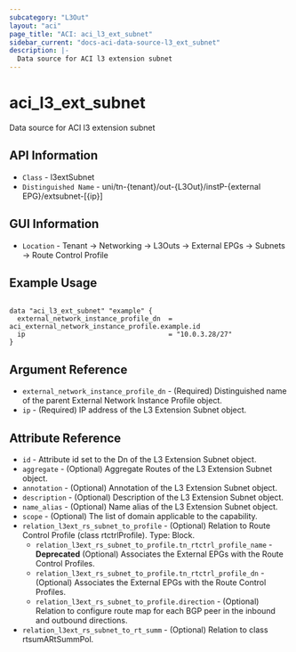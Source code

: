 ```yaml
---
subcategory: "L3Out"
layout: "aci"
page_title: "ACI: aci_l3_ext_subnet"
sidebar_current: "docs-aci-data-source-l3_ext_subnet"
description: |-
  Data source for ACI l3 extension subnet
---
```


# aci_l3_ext_subnet #

Data source for ACI l3 extension subnet

## API Information ##

* `Class` - l3extSubnet
* `Distinguished Name` - uni/tn-{tenant}/out-{L3Out}/instP-{external EPG}/extsubnet-[{ip}]

## GUI Information ##

* `Location` - Tenant -> Networking -> L3Outs -> External EPGs -> Subnets -> Route Control Profile

## Example Usage ##

```hcl

data "aci_l3_ext_subnet" "example" {
  external_network_instance_profile_dn  = aci_external_network_instance_profile.example.id
  ip                                    = "10.0.3.28/27"
}

```

## Argument Reference ##

* `external_network_instance_profile_dn` - (Required) Distinguished name of the parent External Network Instance Profile object.
* `ip` - (Required) IP address of the L3 Extension Subnet object.

## Attribute Reference ##

* `id` - Attribute id set to the Dn of the L3 Extension Subnet object.
* `aggregate` - (Optional) Aggregate Routes of the L3 Extension Subnet object.
* `annotation` - (Optional) Annotation of the L3 Extension Subnet object.
* `description` - (Optional) Description of the L3 Extension Subnet object.
* `name_alias` - (Optional) Name alias of the L3 Extension Subnet object.
* `scope` - (Optional) The list of domain applicable to the capability.
* `relation_l3ext_rs_subnet_to_profile` - (Optional) Relation to Route Control Profile (class rtctrlProfile). Type: Block.
	* `relation_l3ext_rs_subnet_to_profile.tn_rtctrl_profile_name` - **Deprecated** (Optional) Associates the External EPGs with the Route Control Profiles.
	* `relation_l3ext_rs_subnet_to_profile.tn_rtctrl_profile_dn` - (Optional) Associates the External EPGs with the Route Control Profiles.
	* `relation_l3ext_rs_subnet_to_profile.direction` - (Optional) Relation to configure route map for each BGP peer in the inbound and outbound directions.
* `relation_l3ext_rs_subnet_to_rt_summ` - (Optional) Relation to class rtsumARtSummPol.